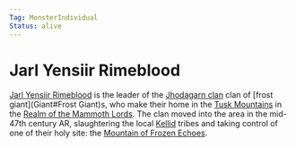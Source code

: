 ```yaml
---
Tag: MonsterIndividual
Status: alive
---
```

# Jarl Yensiir Rimeblood
[Jarl Yensiir Rimeblood](https://pathfinderwiki.com/wiki/Yensiir_Rimeblood) is the leader of the [Jhodagarn clan](Jhodagarn-clan) clan of [frost giant](Giant#Frost Giant)s, who make their home in the [Tusk Mountains](Tusk-Mountains) in the [Realm of the Mammoth Lords](Realm-of-the-Mammoth-Lords). The clan moved into the area in the mid-47th century AR, slaughtering the local [Kellid](Kellid) tribes and taking control of one of their holy site: the [Mountain of Frozen Echoes](Mountain-of-Frozen-Echoes). 